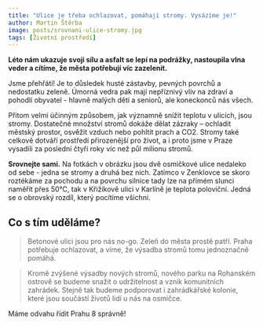```yaml
---
title: "Ulice je třeba ochlazovat, pomáhají stromy. Vysázíme je!"
author: Martin Štěrba
image: posts/srovnani-ulice-stromy.jpg
tags: [Životní prostředí]
---
```


**Léto nám ukazuje svoji sílu a asfalt se lepí na podrážky, nastoupila vlna veder a cítíme, že města potřebují víc zazelenit.**

Jsme přehřátí! Je to důsledek husté zástavby, pevných povrchů a nedostatku zeleně. Úmorná vedra pak mají nepříznivý vliv na zdraví a pohodlí obyvatel - hlavně malých dětí a seniorů, ale koneckonců nás všech.

Přitom velmi účinným způsobem, jak významně snížit teplotu v ulicích, jsou stromy. Dostatečné množství stromů dokáže dělat zázraky – ochladit městský prostor, osvěžit vzduch nebo pohltit prach a CO2. Stromy také celkově dotváří prostředí přirozenější pro život, a i proto jsme v Praze vysadili za poslední čtyři roky víc než půl milionu stromů. 

**Srovnejte sami.** Na fotkách v obrázku jsou dvě osmičkové ulice nedaleko od sebe - jedna se stromy a druhá bez nich. Zatímco v Zenklovce se skoro roztékáme za pochodu a na povrchu silnice tady lze na přímém slunci naměřit přes 50°C, tak v Křižíkově ulici v Karlíně je teplota poloviční. Jedná se o obrovský rozdíl, který pocítíme všichni.

## Co s tím uděláme?
>Betonové ulici jsou pro nás no-go. Zeleň do města prostě patří. Praha potřebuje ochlazovat, a víme, že výsadba stromů tomu jednoznačně pomáhá. 

>Kromě zvýšené výsadby nových stromů, nového parku na Rohanském ostrově se budeme snažit o udržitelnost a vznik komunitních zahrádek. Stejně tak budeme podporovat i zahrádkářské kolonie, které jsou součástí životů lidí u nás na osmičce.

Máme odvahu řídit Prahu 8 správně!